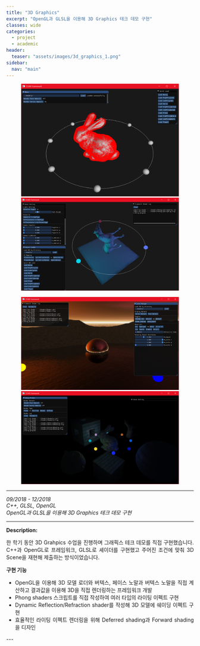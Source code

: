 ```yaml
---
title: "3D Graphics"
excerpt: "OpenGL과 GLSL을 이용해 3D Graphics 테크 데모 구현"
classes: wide
categories: 
  - project
  - academic
header:
  teaser: "assets/images/3d_graphics_1.png"
sidebar:
  nav: "main"
---
```


<figure class="half">
    <a href="/assets/images/3d_graphics_1.png"><img src="/assets/images/3d_graphics_1.png"></a>
    <a href="/assets/images/3d_graphics_2.png"><img src="/assets/images/3d_graphics_2.png"></a>
</figure>
<figure class="half">
    <a href="/assets/images/3d_graphics_3.png"><img src="/assets/images/3d_graphics_3.png"></a>
    <a href="/assets/images/3d_graphics_4.png"><img src="/assets/images/3d_graphics_4.png"></a>
</figure>

---
*09/2018 - 12/2018*  
*C++, GLSL, OpenGL*  
*OpenGL과 GLSL을 이용해 3D Graphics 테크 데모 구현*  

---
**Description:**  
<div style="text-align: justify" markdown="1">

한 학기 동안 3D Grahpics 수업을 진행하며 그래픽스 테크 데모를 직접 구현했습니다.
C++과 OpenGL로 프레임워크, GLSL로 셰이더를 구현했고 주어진 조건에 맞춰 3D Scene을 재현해 제출하는 방식이었습니다.

**구현 기능**
 - OpenGL을 이용해 3D 모델 로더와 버텍스, 페이스 노말과 버텍스 노말을 직접 계산하고 결과값을 이용해 3D을 직접 렌더링하는 프레임워크 개발
 - Phong shaders 스크립트를 직접 작성하여 여러 타입의 라이팅 이펙트 구현
 - Dynamic Reflection/Refraction shader를 작성해 3D 모델에 쉐이딩 이펙트 구현
 - 효율적인 라이팅 이펙트 렌더링을 위해 Deferred shading과 Forward shading을 디자인
</div>
---
